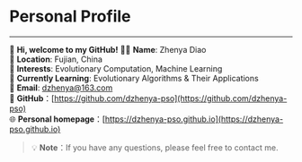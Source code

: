 # Personal Profile
---
👋 **Hi, welcome to my GitHub!**
🧑‍💻 **Name**: Zhenya Diao  
📍 **Location**: Fujian, China  
👀 **Interests**: Evolutionary Computation, Machine Learning  
🌱 **Currently Learning**: Evolutionary Algorithms & Their Applications  
📧 **Email**: dzhenya@163.com  
🐙 **GitHub**：[https://github.com/dzhenya-pso](https://github.com/dzhenya-pso)  
🌐 **Personal homepage**：[https://dzhenya-pso.github.io](https://dzhenya-pso.github.io)  

> 💡 **Note**：If you have any questions, please feel free to contact me.
